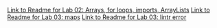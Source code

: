 [Link to Readme for Lab 02: Arrays, for loops, imports, ArrayLists](https://github.com/sadhikari07/java-fundamentals/blob/master/basiclibrary/basicLibrary.md)
[Link to Readme for Lab 03: maps](https://github.com/sadhikari07/java-fundamentals/blob/master/basiclibrary/basicLibrary.md)
[Link to Readme for Lab 03: lintr error](https://github.com/sadhikari07/java-fundamentals/blob/master/basiclibrary/basicLibrary.md)

